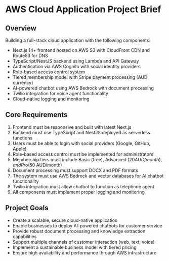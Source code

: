 # AWS Cloud Application Project Brief

## Overview
Building a full-stack cloud application with the following components:
- Next.js 14+ frontend hosted on AWS S3 with CloudFront CDN and Route53 for DNS
- TypeScript/NestJS backend using Lambda and API Gateway
- Authentication via AWS Cognito with social identity providers
- Role-based access control system
- Tiered membership model with Stripe payment processing (AUD currency)
- AI-powered chatbot using AWS Bedrock with document processing
- Twilio integration for voice agent functionality
- Cloud-native logging and monitoring

## Core Requirements
1. Frontend must be responsive and built with latest Next.js
2. Backend must use TypeScript and NestJS deployed as serverless functions
3. Users must be able to login with social providers (Google, GitHub, Apple)
4. Role-based access control must be implemented for administrators
5. Membership tiers must include Basic (free), Advanced ($20 AUD/month), and Pro ($50 AUD/month)
6. Document processing must support DOCX and PDF formats
7. The system must use AWS Bedrock and vector databases for AI chatbot functionality
8. Twilio integration must allow chatbot to function as telephone agent
9. All components must implement proper logging and monitoring

## Project Goals
- Create a scalable, secure cloud-native application
- Enable businesses to deploy AI-powered chatbots for customer service
- Provide robust document processing and knowledge extraction capabilities
- Support multiple channels of customer interaction (web, text, voice)
- Implement a sustainable business model with tiered pricing
- Ensure high availability and performance through AWS infrastructure